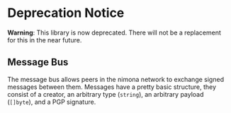 # Deprecation Notice

__Warning__: This library is now deprecated. There will not be a replacement for this in the near future.

## Message Bus

The message bus allows peers in the nimona network to exchange signed messages
between them. Messages have a pretty basic structure, they consist of a creator,
an arbitrary type (`string`), an arbitrary payload (`[]byte`), and a PGP 
signature.
